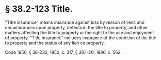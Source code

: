 # § 38.2-123 Title.

<p>"Title insurance" means insurance against loss by reason of liens and encumbrances upon property, defects in the title to property, and other matters affecting the title to property or the right to the use and enjoyment of property. "Title insurance" includes insurance of the condition of the title to property and the status of any lien on property.</p><p>Code 1950, § 38-233; 1952, c. 317, § 38.1-20; 1986, c. 562.</p>